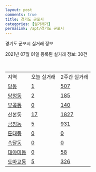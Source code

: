 ```yaml
---
layout: post
comments: true
title: 경기도 군포시
categories: [실거래가]
permalink: /apt/경기도 군포시
---
```


경기도 군포시 실거래 정보

2021년 07월 01일 등록된 실거래 정보: 30건

<script type="text/javascript">
  google.charts.load('current', {'packages':['corechart']});
  google.charts.setOnLoadCallback(drawChart);

  function drawChart() {
    var data = google.visualization.arrayToDataTable([['거래일', '매매', '전월세', '전매'], ['21-02', 525, 644, 0], ['21-03', 410, 509, 3], ['21-04', 332, 432, 3], ['21-05', 343, 371, 0], ['21-06', 156, 246, 0]]);

    var options = {
      title: '최근 유형별 거래량 추이',
      legend: { position: 'bottom' }
    };

    var chart = new google.visualization.LineChart(document.getElementById('columnchart_material'));
    chart.draw(data, (options));
  }
</script>

<div id="columnchart_material" style="width: 95%; margin-left: -35px"></div>
<br>
<table class="sortable">
  <tr>
    <td>지역</td>
    <td>오늘 실거래</td>
    <td>2주간 실거래</td>
  </tr>

  
  <tr class="item">
    <td><a href="경기도 군포시 당동">당동</a></td>
    <td><a href="경기도 군포시 당동">1</a></td>
    <td><a href="경기도 군포시 당동">507</a></td>
  </tr>
    

  <tr class="item">
    <td><a href="경기도 군포시 당정동">당정동</a></td>
    <td><a href="경기도 군포시 당정동">2</a></td>
    <td><a href="경기도 군포시 당정동">185</a></td>
  </tr>
    

  <tr class="item">
    <td><a href="경기도 군포시 부곡동">부곡동</a></td>
    <td><a href="경기도 군포시 부곡동">0</a></td>
    <td><a href="경기도 군포시 부곡동">140</a></td>
  </tr>
    

  <tr class="item">
    <td><a href="경기도 군포시 산본동">산본동</a></td>
    <td><a href="경기도 군포시 산본동">17</a></td>
    <td><a href="경기도 군포시 산본동">1827</a></td>
  </tr>
    

  <tr class="item">
    <td><a href="경기도 군포시 금정동">금정동</a></td>
    <td><a href="경기도 군포시 금정동">5</a></td>
    <td><a href="경기도 군포시 금정동">931</a></td>
  </tr>
    

  <tr class="item">
    <td><a href="경기도 군포시 둔대동">둔대동</a></td>
    <td><a href="경기도 군포시 둔대동">0</a></td>
    <td><a href="경기도 군포시 둔대동">0</a></td>
  </tr>
    

  <tr class="item">
    <td><a href="경기도 군포시 속달동">속달동</a></td>
    <td><a href="경기도 군포시 속달동">0</a></td>
    <td><a href="경기도 군포시 속달동">0</a></td>
  </tr>
    

  <tr class="item">
    <td><a href="경기도 군포시 대야미동">대야미동</a></td>
    <td><a href="경기도 군포시 대야미동">0</a></td>
    <td><a href="경기도 군포시 대야미동">58</a></td>
  </tr>
    

  <tr class="item">
    <td><a href="경기도 군포시 도마교동">도마교동</a></td>
    <td><a href="경기도 군포시 도마교동">5</a></td>
    <td><a href="경기도 군포시 도마교동">326</a></td>
  </tr>
    


</table>


    